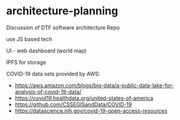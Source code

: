# architecture-planning
Discussion of DTF software architecture Repo

use JS based tech

UI - web dashboard (world map)


IPFS for storage


COVID-19 data sets provided by AWS: 

- https://aws.amazon.com/blogs/big-data/a-public-data-lake-for-analysis-of-covid-19-data/
- https://covid19.healthdata.org/united-states-of-america
- https://github.com/CSSEGISandData/COVID-19
- https://datascience.nih.gov/covid-19-open-access-resources
